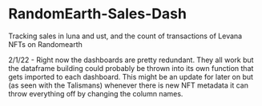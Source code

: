 # RandomEarth-Sales-Dash
 Tracking sales in luna and ust, and the count of transactions of Levana NFTs on Randomearth

2/1/22 - Right now the dashboards are pretty redundant. They all work but the dataframe building could probably be thrown into its own function that gets imported to each dashboard. This might be an update for later on but (as seen with the Talismans) whenever there is new NFT metadata it can throw everything off by changing the column names.
